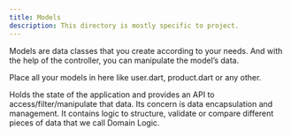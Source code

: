 ```yaml
---
title: Models
description: This directory is mostly specific to project.
---
```


Models are data classes that you create according to your needs. And with the help of the controller, you can manipulate the model’s data.

Place all your models in here like user.dart, product.dart or any other.

Holds the state of the application and provides an API to access/filter/manipulate that data. Its concern is data encapsulation and management. It contains logic to structure, validate or compare different pieces of data that we call Domain Logic.

